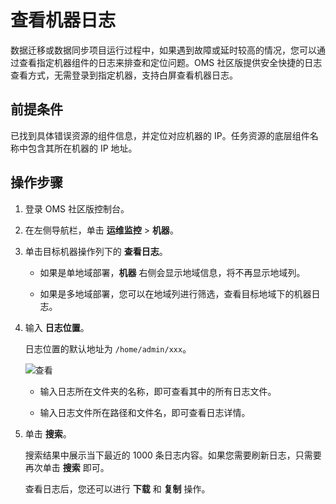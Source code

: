 # 查看机器日志

数据迁移或数据同步项目运行过程中，如果遇到故障或延时较高的情况，您可以通过查看指定机器组件的日志来排查和定位问题。OMS 社区版提供安全快捷的日志查看方式，无需登录到指定机器，支持白屏查看机器日志。

## 前提条件

已找到具体错误资源的组件信息，并定位对应机器的 IP。任务资源的底层组件名称中包含其所在机器的 IP 地址。

## 操作步骤

1. 登录 OMS 社区版控制台。

2. 在左侧导航栏，单击 **运维监控** \> **机器**。

3. 单击目标机器操作列下的 **查看日志**。

   * 如果是单地域部署，**机器** 右侧会显示地域信息，将不再显示地域列。

   * 如果是多地域部署，您可以在地域列进行筛选，查看目标地域下的机器日志。

4. 输入 **日志位置**。

   日志位置的默认地址为 `/home/admin/xxx`。

   ![查看](https://help-static-aliyun-doc.aliyuncs.com/assets/img/zh-CN/8515457261/p292941.png)

   * 输入日志所在文件夹的名称，即可查看其中的所有日志文件。

   * 输入日志文件所在路径和文件名，即可查看日志详情。

5. 单击 **搜索**。

   搜索结果中展示当下最近的 1000 条日志内容。如果您需要刷新日志，只需要再次单击 **搜索** 即可。

   查看日志后，您还可以进行 **下载** 和 **复制** 操作。
